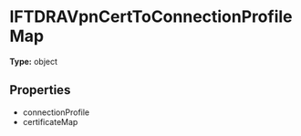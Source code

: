 # IFTDRAVpnCertToConnectionProfileMap


**Type:** object

## Properties
* connectionProfile
* certificateMap
